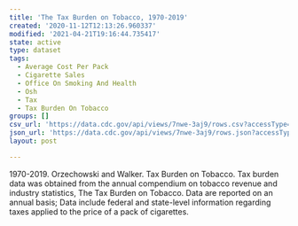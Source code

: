 ```yaml
---
title: 'The Tax Burden on Tobacco, 1970-2019'
created: '2020-11-12T12:13:26.960337'
modified: '2021-04-21T19:16:44.735417'
state: active
type: dataset
tags:
  - Average Cost Per Pack
  - Cigarette Sales
  - Office On Smoking And Health
  - Osh
  - Tax
  - Tax Burden On Tobacco
groups: []
csv_url: 'https://data.cdc.gov/api/views/7nwe-3aj9/rows.csv?accessType=DOWNLOAD'
json_url: 'https://data.cdc.gov/api/views/7nwe-3aj9/rows.json?accessType=DOWNLOAD'
layout: post

---
```

1970-2019. Orzechowski and Walker. Tax Burden on Tobacco. Tax burden data was obtained from the annual compendium on tobacco revenue and industry statistics, The Tax Burden on Tobacco. Data are reported on an annual basis; Data include federal and state-level information regarding taxes applied to the price of a pack of cigarettes.
